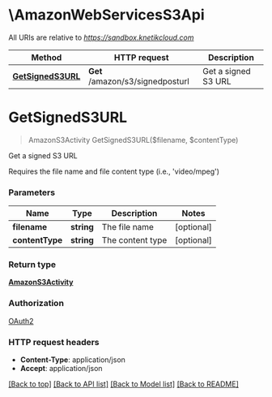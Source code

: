 # \AmazonWebServicesS3Api

All URIs are relative to *https://sandbox.knetikcloud.com*

Method | HTTP request | Description
------------- | ------------- | -------------
[**GetSignedS3URL**](AmazonWebServicesS3Api.md#GetSignedS3URL) | **Get** /amazon/s3/signedposturl | Get a signed S3 URL


# **GetSignedS3URL**
> AmazonS3Activity GetSignedS3URL($filename, $contentType)

Get a signed S3 URL

Requires the file name and file content type (i.e., 'video/mpeg')


### Parameters

Name | Type | Description  | Notes
------------- | ------------- | ------------- | -------------
 **filename** | **string**| The file name | [optional] 
 **contentType** | **string**| The content type | [optional] 

### Return type

[**AmazonS3Activity**](AmazonS3Activity.md)

### Authorization

[OAuth2](../README.md#OAuth2)

### HTTP request headers

 - **Content-Type**: application/json
 - **Accept**: application/json

[[Back to top]](#) [[Back to API list]](../README.md#documentation-for-api-endpoints) [[Back to Model list]](../README.md#documentation-for-models) [[Back to README]](../README.md)

